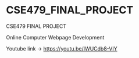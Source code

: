 # CSE479_FINAL_PROJECT
CSE479 FINAL PROJECT

Online Computer Webpage Development 

Youtube link -> https://youtu.be/IWUCdb8-VIY
